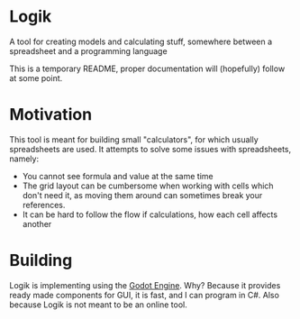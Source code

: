 # Logik
A tool for creating models and calculating stuff, somewhere between a spreadsheet and a programming language

This is a temporary README, proper documentation will (hopefully) follow at some point.

# Motivation
This tool is meant for building small "calculators", for which usually spreadsheets are used.
It attempts to solve some issues with spreadsheets, namely:
* You cannot see formula and value at the same time
* The grid layout can be cumbersome when working with cells which don't need it, as moving them around can sometimes break your references.
* It can be hard to follow the flow if calculations, how each cell affects another

# Building
Logik is implementing using the [Godot Engine](https://godotengine.org/). Why? Because it provides ready made components for GUI, it is fast, and I can program in C#. Also because Logik is not meant to be an online tool.
